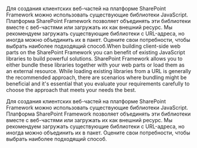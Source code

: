<span data-ttu-id="88a9a-p129">Для создания клиентских веб-частей на платформе SharePoint Framework можно использовать существующие библиотеки JavaScript. Платформа SharePoint Framework позволяет объединять эти библиотеки вместе с веб-частями или загружать их как внешний ресурс. Мы рекомендуем загружать существующие библиотеки с URL-адреса, но иногда можно объединить их в пакет. Оцените свои потребности, чтобы выбрать наиболее подходящий способ.</span><span class="sxs-lookup"><span data-stu-id="88a9a-p129">When building client-side web parts on the SharePoint Framework you can benefit of existing JavaScript libraries to build powerful solutions. SharePoint Framework allows you to either bundle these libraries together with your web parts or load them as an external resource. While loading existing libraries from a URL is generally the recommended approach, there are scenarios where bundling might be beneficial and it's essential that you evaluate your requirements carefully to choose the approach that meets your needs the best.</span></span>

Для создания клиентских веб-частей на платформе SharePoint Framework можно использовать существующие библиотеки JavaScript. Платформа SharePoint Framework позволяет объединять эти библиотеки вместе с веб-частями или загружать их как внешний ресурс. Мы рекомендуем загружать существующие библиотеки с URL-адреса, но иногда можно объединить их в пакет. Оцените свои потребности, чтобы выбрать наиболее подходящий способ.